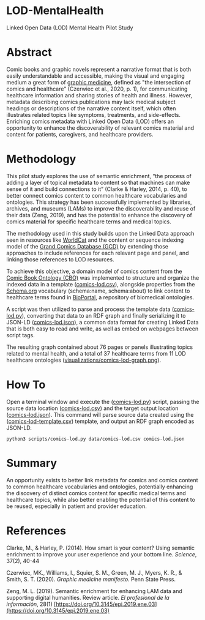 # LOD-MentalHealth
Linked Open Data (LOD) Mental Health Pilot Study

# Abstract

Comic books and graphic novels represent a narrative format that is both easily understandable and accessible, making the visual and engaging medium a great form of [graphic medicine](https://www.graphicmedicine.org), defined as "the intersection of comics and healthcare" (Czerwiec et al., 2020, p. 1), for communicating healthcare information and sharing stories of health and illness. However, metadata describing comics publications may lack medical subject headings or descriptions of the narrative content itself, which often illustrates related topics like symptoms, treatments, and side-effects. Enriching comics metadata with Linked Open Data (LOD) offers an opportunity to enhance the discoverability of relevant comics material and content for patients, caregivers, and healthcare providers.

# Methodology

This pilot study explores the use of semantic enrichment, “the process of adding a layer of topical metadata to content so that machines can make sense of it and build connections to it” (Clarke & Harley, 2014, p. 40), to better connect comics content to common healthcare vocabularies and ontologies. This strategy has been successfully implemented by libraries, archives, and museums (LAMs) to improve the discoverability and reuse of their data (Zeng, 2019), and has the potential to enhance the discovery of comics material for specific healthcare terms and medical topics.

The methodology used in this study builds upon the Linked Data approach seen in resources like [WorldCat](https://www.worldcat.org/title/states-of-mind/oclc/1057775520) and the content or sequence indexing model of the [Grand Comics Database (GCD)](https://www.comics.org/issue/1963646/) by extending those approaches to include references for each relevant page and panel, and linking those references to LOD resources.

To achieve this objective, a domain model of comics content from the [Comic Book Ontology (CBO)](https://comicmeta.org/cbo/) was implemented to structure and organize the indexed data in a template ([comics-lod.csv](data/comics-lod.csv)), alongside properties from the [Schema.org](https://schema.org/) vocabulary (schema:name, schema:about) to link content to healthcare terms found in [BioPortal](https://bioportal.bioontology.org/), a repository of biomedical ontologies.

A script was then utilized to parse and process the template data ([comics-lod.py](scripts/comics-lod.py)), converting that data to an RDF graph and finally serializing it to JSON-LD ([comics-lod.json](comics-lod.json)), a common data format for creating Linked Data that is both easy to read and write, as well as embed on webpages between script tags.

The resulting graph contained about 76 pages or panels illustrating topics related to mental health, and a total of 37 healthcare terms from 11 LOD healthcare ontologies ([visualizations/comics-lod-graph.png](visualizations/comics-lod-graph.png)).

# How To

Open a terminal window and execute the ([comics-lod.py](scripts/comics-lod.py)) script, passing the source data location ([comics-lod.csv](data/comics-lod.csv)) and the target output location ([comics-lod.json](comics-lod.json)). This command will parse source data created using the ([comics-lod-template.csv](templates/comics-lod.template.csv)) template, and output an RDF graph encoded as JSON-LD.

```
python3 scripts/comics-lod.py data/comics-lod.csv comics-lod.json
```

# Summary

An opportunity exists to better link metadata for comics and comics content to common healthcare vocabularies and ontologies, potentially enhancing the discovery of distinct comics content for specific medical terms and healthcare topics, while also better enabling the potential of this content to be reused, especially in patient and provider education.

# References

Clarke, M., & Harley, P. (2014). How smart is your content? Using semantic enrichment to improve your user experience and your bottom line. 
*Science*, 37(2), 40-44

Czerwiec, MK., Williams, I., Squier, S. M., Green, M. J., Myers, K. R., & Smith, S. T. (2020). *Graphic medicine manifesto.* Penn State Press.

Zeng, M. L. (2019). Semantic enrichment for enhancing LAM data and supporting digital humanities. Review article. *El profesional de la información*, 28(1) [https://doi.org/10.3145/epi.2019.ene.03](https://doi.org/10.3145/epi.2019.ene.03)
